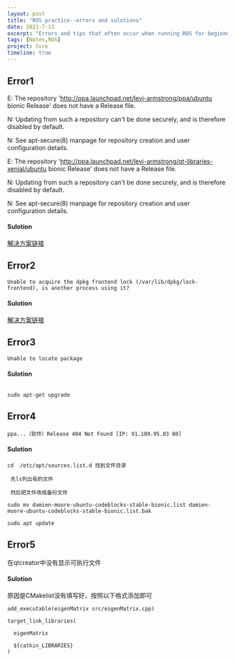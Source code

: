 ```yaml
---
layout: post
title: "ROS practice--errors and sulotions"
date: 2021-7-13
excerpt: "Errors and tips that often occur when running ROS for beginners."
tags: [Notes,ROS]
project: ture
timeline: true
---
```

<script type="text/javascript" src="http://tajs.qq.com/stats?sId=66526224" charset="UTF-8"></script>


## Error1
E: The repository 'http://ppa.launchpad.net/levi-armstrong/ppa/ubuntu bionic Release' does not have a Release file.

N: Updating from such a repository can't be done securely, and is therefore disabled by default.

N: See apt-secure(8) manpage for repository creation and user configuration details.

E: The repository 'http://ppa.launchpad.net/levi-armstrong/qt-libraries-xenial/ubuntu bionic Release' does not have a Release file.

N: Updating from such a repository can't be done securely, and is therefore disabled by default.

N: See apt-secure(8) manpage for repository creation and user configuration details.

#### Sulotion
[解决方案链接](https://blog.csdn.net/m0_49448331/article/details/108354926 )

## Error2
```
Unable to acquire the dpkg frontend lock (/var/lib/dpkg/lock-frontend), is another process using it? 
```

#### Sulotion
[解决方案链接](https://www.jianshu.com/p/c9c425c56feb )

## Error3
```
Unable to locate package
```

#### Sulotion
```sudo apt-get update

sudo apt-get upgrade
```

## Error4
```
ppa...（软件）Release 404 Not Found [IP: 91.189.95.83 80]
```

#### Sulotion

```
cd  /etc/apt/sources.list.d 找到文件目录

 先ls列出有的文件

 然后把文件改成备份文件

sudo mv damien-moore-ubuntu-codeblocks-stable-bionic.list damien-moore-ubuntu-codeblocks-stable-bionic.list.bak
   
sudo apt update
```

## Error5
在qtcreator中没有显示可执行文件

#### Sulotion
原因是CMakelist没有填写好，按照以下格式添加即可

```
add_executable(eigenMatrix src/eigenMatrix.cpp)

target_link_libraries(

  eigenMatrix

  ${catkin_LIBRARIES}
)
```

